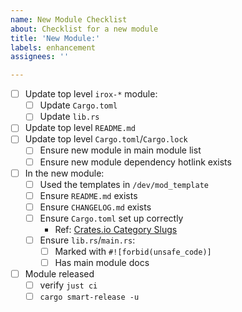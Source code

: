 ```yaml
---
name: New Module Checklist
about: Checklist for a new module
title: 'New Module:'
labels: enhancement
assignees: ''

---
```


 - [ ] Update top level `irox-*` module:
    - [ ] Update `Cargo.toml`
    - [ ] Update `lib.rs`
 - [ ] Update top level `README.md`
 - [ ] Update top level `Cargo.toml`/`Cargo.lock`
   - [ ] Ensure new module in main module list
   - [ ] Ensure new module dependency hotlink exists
- [ ] In the new module:
  - [ ] Used the templates in `/dev/mod_template` 
  - [ ] Ensure `README.md` exists
  - [ ] Ensure `CHANGELOG.md` exists
  - [ ] Ensure `Cargo.toml` set up correctly
    - Ref: [Crates.io Category Slugs](https://crates.io/category_slugs)
  - [ ] Ensure `lib.rs`/`main.rs`:
    - [ ] Marked with `#![forbid(unsafe_code)]`
    - [ ] Has main module docs
- [ ] Module released
  - [ ] verify `just ci`
  - [ ] `cargo smart-release -u`
